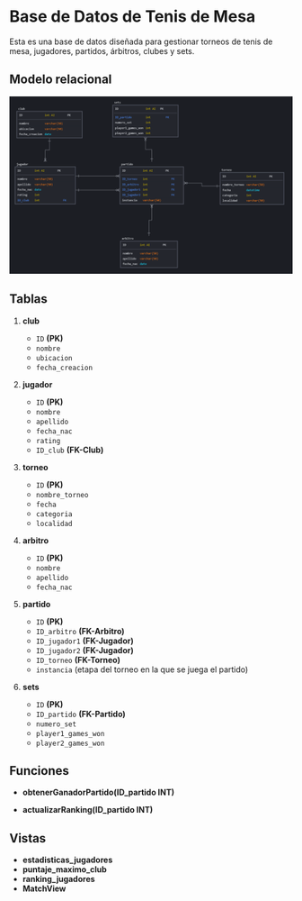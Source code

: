 # Base de Datos de Tenis de Mesa

Esta es una base de datos diseñada para gestionar torneos de tenis de mesa, jugadores, partidos, árbitros, clubes y sets. 

## Modelo relacional

![Modelo relacional](./modelo-relacional.PNG)

## Tablas

1. **club**

   - `ID` **(PK)**
   - `nombre`
   - `ubicacion`
   - `fecha_creacion`

2. **jugador**

   - `ID` **(PK)**
   - `nombre`
   - `apellido`
   - `fecha_nac`
   - `rating`
   - `ID_club` **(FK-Club)**

3. **torneo**

   - `ID` **(PK)**
   - `nombre_torneo`
   - `fecha`
   - `categoria`
   - `localidad`

4. **arbitro**

   - `ID` **(PK)**
   - `nombre`
   - `apellido`
   - `fecha_nac`

5. **partido**

   - `ID` **(PK)**
   - `ID_arbitro` **(FK-Arbitro)**
   - `ID_jugador1` **(FK-Jugador)**
   - `ID_jugador2` **(FK-Jugador)**
   - `ID_torneo` **(FK-Torneo)**
   - `instancia` (etapa del torneo en la que se juega el partido)

6. **sets**
   - `ID` **(PK)**
   - `ID_partido` **(FK-Partido)**
   - `numero_set`
   - `player1_games_won`
   - `player2_games_won`

## Funciones

- **obtenerGanadorPartido(ID_partido INT)**

- **actualizarRanking(ID_partido INT)**

## Vistas

- **estadisticas_jugadores**
- **puntaje_maximo_club**
- **ranking_jugadores**
- **MatchView**
